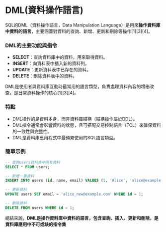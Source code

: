# DML(資料操作語言)

SQL的DML（資料操作語言，Data Manipulation Language）是用來**操作資料庫中資料的語言**，主要涵蓋對資料的查詢、新增、更新和刪除等操作[1][3][4]。

### DML的主要功能與指令

- **SELECT**：查詢資料庫中的資料，用來取得資料。
- **INSERT**：向資料表中插入新的資料列。
- **UPDATE**：更新資料表中已存在的資料。
- **DELETE**：刪除資料表中的資料。

DML是使用者與資料庫互動時最常用的語言類型，負責處理資料內容的增刪改查，是日常資料操作的核心[1][3][4]。

### 特點

- DML操作的是資料本身，而非資料庫結構（結構操作屬於DDL）。
- DML指令通常會影響資料的狀態，且可搭配交易控制語言（TCL）來確保資料的一致性與完整性。
- DML是資料庫應用程式中最頻繁使用的SQL語言類型。

### 簡單示例

```sql
-- 查詢users資料表中所有資料
SELECT * FROM users;

-- 新增一筆資料
INSERT INTO users (id, name, email) VALUES (1, 'Alice', 'alice@example.com');

-- 更新資料
UPDATE users SET email = 'alice_new@example.com' WHERE id = 1;

-- 刪除資料
DELETE FROM users WHERE id = 1;
```

總結來說，**DML是操作資料庫中資料的語言，包含查詢、插入、更新和刪除，是資料庫應用中不可或缺的指令集**


